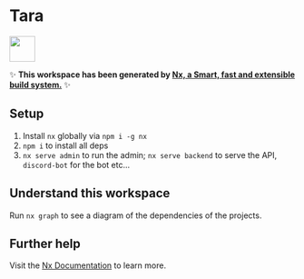 # Tara

<a alt="Nx logo" href="https://nx.dev" target="_blank" rel="noreferrer"><img src="https://raw.githubusercontent.com/nrwl/nx/master/images/nx-logo.png" width="45"></a>

✨ **This workspace has been generated by [Nx, a Smart, fast and extensible build system.](https://nx.dev)** ✨

## Setup

1. Install `nx` globally via `npm i -g nx`
2. `npm i` to install all deps
3. `nx serve admin` to run the admin; `nx serve backend` to serve the API, `discord-bot` for the bot etc...

## Understand this workspace

Run `nx graph` to see a diagram of the dependencies of the projects.

## Further help

Visit the [Nx Documentation](https://nx.dev) to learn more.

